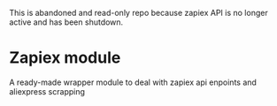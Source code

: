 This is abandoned and read-only repo because zapiex API is no longer active and has been shutdown.

# Zapiex module

A ready-made wrapper module to deal with zapiex api enpoints and aliexpress scrapping
